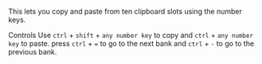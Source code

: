 This lets you copy and paste from ten clipboard slots using the number keys.

Controls
Use `ctrl` + `shift` + `any number key` to copy and `ctrl` + `any number key` to paste.
press `ctrl` + `=` to go to the next bank and `ctrl` + `-` to go to the previous bank.
